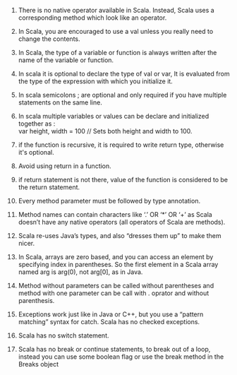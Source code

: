 1. There is no native operator available in Scala. Instead, Scala uses a corresponding method which look like an operator.

2. In Scala, you are encouraged to use a val unless you really need to change the contents.

3. In Scala, the type of a variable or function is always written after the  
    name of the variable or function.

4. In scala it is optional to declare the type of val or var, It is evaluated from  
    the type of the expression with which you initialize it.

5. In scala semicolons ; are optional and only required if you have multiple statements on the same line.

6. In scala multiple variables or values can be declare and initialized together as :  
    var height, width = 100 // Sets both height and width to 100.

7. if the function is recursive, it is required to write return type, otherwise it's optional.

8. Avoid using return in a function.

9. if return statement is not there, value of the function is considered to be the return statement.

10. Every method parameter must be followed by type annotation.
11. Method names can contain characters like ‘.’ OR ‘\*’ OR ‘+’ as Scala doesn’t have any native operators \(all operators of Scala are methods\).
12. Scala re-uses Java’s types, and also “dresses them up” to make them nicer.
13. In Scala, arrays are zero based, and you can access an element by specifying  index in parentheses. So the first element in a Scala array named arg is arg\(0\), not arg\[0\], as in Java.
14. Method without parameters can be called without parentheses and method with one parameter can be call with . oprator and without parenthesis. 
15. Exceptions work just like in Java or C++, but you use a “pattern matching” syntax for catch. Scala has no checked exceptions.
16. Scala has no switch statement.
17. Scala has no break or continue statements, to break out of a loop, instead you can use some boolean flag  or use the break method in the Breaks object



